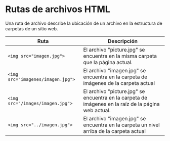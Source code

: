 # Rutas de archivos HTML

Una ruta de archivo describe la ubicación de un archivo en la estructura de carpetas de un sitio web.

| Ruta	| Descripción| 
| ---------------------------- | -------------------------------------------------------------------------------------------------|
| `<img src="imagen.jpg">` | 	El archivo "picture.jpg" se encuentra en la misma carpeta que la página actual.| 
| `<img src="imagenes/imagen.jpg">` | 	El archivo "imagen.jpg" se encuentra en la carpeta de imágenes de la carpeta actual| 
| `<img src="/images/imagen.jpg">` | 	El archivo "picture.jpg" se encuentra en la carpeta de imágenes en la raíz de la página web actual. | 
| `<img src="../imagen.jpg">` | 	El archivo "imagen.jpg" se encuentra en la carpeta un nivel arriba de la carpeta actual | 

